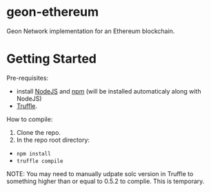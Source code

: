 # geon-ethereum
Geon Network implementation for an Ethereum blockchain.

# Getting Started
Pre-requisites:
* install [NodeJS](https://nodejs.org) and [npm](https://www.npmjs.com) (will be installed automaticaly along with NodeJS)
* [Truffle](https://truffleframework.com).

How to compile:
1. Clone the repo.
2. In the repo root directory:
  - `npm install`
  - `truffle compile`

NOTE: You may need to manually udpate solc version in Truffle to something higher than or equal to 0.5.2 to complie. This is temporary.

